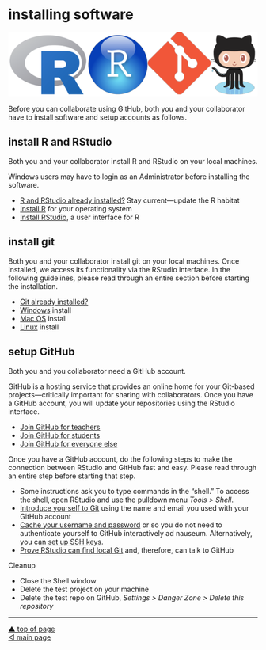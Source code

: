 installing software
================

![](../resources/p001-header.png)

Before you can collaborate using GitHub, both you and your collaborator
have to install software and setup accounts as follows.

## install R and RStudio

Both you and your collaborator install R and RStudio on your local
machines.

Windows users may have to login as an Administrator before installing
the software.

-   [R and RStudio already installed?](p003-updating-R-habitat.md) Stay
    current—update the R habitat
-   <a href="https://cloud.r-project.org" target="_blank">Install R</a>
    for your operating system  
-   <a href="https://www.rstudio.com/products/rstudio/#Desktop" target="_blank">Install RStudio</a>,
    a user interface for R

## install git

Both you and your collaborator install git on your local machines. Once
installed, we access its functionality via the RStudio interface. In the
following guidelines, please read through an entire section before
starting the installation.

-   <a href="https://happygitwithr.com/install-git.html#git-already-installed" target="_blank">Git already installed?</a>
-   <a href="https://happygitwithr.com/install-git.html#install-git-windows" target="_blank">Windows</a>
    install
-   <a href="https://happygitwithr.com/install-git.html#macos" target="_blank">Mac OS</a>
    install
-   <a href="https://happygitwithr.com/install-git.html#linux" target="_blank">Linux</a>
    install

## setup GitHub

Both you and you collaborator need a GitHub account.

GitHub is a hosting service that provides an online home for your
Git-based projects—critically important for sharing with collaborators.
Once you have a GitHub account, you will update your repositories using
the RStudio interface.

-   <a href="https://education.github.com/teachers" target="_blank">Join GitHub for teachers</a>
-   <a href="https://education.github.com/students" target="_blank">Join GitHub for students</a>
-   <a href="https://github.com/" target="_blank">Join GitHub for everyone else</a>

Once you have a GitHub account, do the following steps to make the
connection between RStudio and GitHub fast and easy. Please read through
an entire step before starting that step.

-   Some instructions ask you to type commands in the “shell.” To access
    the shell, open RStudio and use the pulldown menu *Tools &gt;
    Shell*.
-   <a href="http://happygitwithr.com/hello-git.html#hello-git" target="_blank">Introduce yourself to Git</a>
    using the name and email you used with your GitHub account
-   <a href="http://happygitwithr.com/credential-caching.html#credential-caching" target="_blank">Cache your username and password</a>
    or so you do not need to authenticate yourself to GitHub
    interactively ad nauseum. Alternatively, you can
    <a href="http://happygitwithr.com/ssh-keys.html#ssh-keys" target="_blank">set up SSH keys</a>.
-   <a href="http://happygitwithr.com/rstudio-git-github.html#rstudio-git-github" target="_blank">Prove RStudio can find local Git</a>
    and, therefore, can talk to GitHub

Cleanup

-   Close the Shell window
-   Delete the test project on your machine
-   Delete the test repo on GitHub, *Settings &gt; Danger Zone &gt;
    Delete this repository*

------------------------------------------------------------------------

<a href="#top">▲ top of page</a>  
[◁ main page](../README.md)
